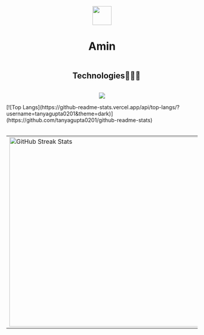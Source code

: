 <p align="center"><picture align="center"><img align="center" src = "https://github.com/7oSkaaa/7oSkaaa/blob/main/Images/about_me.gif?raw=true" width = 50px></picture></p>
<h1 align="center">Amin</h1>

<!--h1 without bottom border-->
<div id="user-content-toc">
  <ul align="center">
    <summary><h2 style="display: inline-block">Technologies👨🏻‍💻</h2></summary>
  </ul>
</div>
<!--tech stack icons-->
<p align="center">
  <a href="#">
    <img src="https://skillicons.dev/icons?i=git,css,discord,postgres,github,html,java,js,linux,mysql,vscode,idea,windows&perline=14" />
  </a>
</p>
<div style="margin: auto 0 auto 0;">
  [![Top Langs](https://github-readme-stats.vercel.app/api/top-langs/?username=tanyagupta0201&theme=dark)](https://github.com/tanyagupta0201/github-readme-stats)
</div>
<br>
<table style="border: none;">
  <tr>
    <td>
      <img src="https://github-readme-streak-stats.herokuapp.com?user=tanyagupta0201&theme=dark&hide_border=false" width="500" alt="GitHub Streak Stats">
    </td>
    <td>
      <img src="https://github-readme-stats.vercel.app/api?username=tanyagupta0201&show_icons=true&theme=dark" width="500" alt="GitHub Stats">
    </td>
  </tr>
</table>
